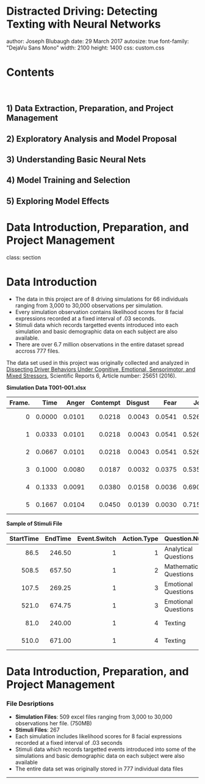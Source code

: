 Distracted Driving: Detecting Texting with Neural Networks
========================================================
author: Joseph Blubaugh
date: 29 March 2017
autosize: true
font-family: "DejaVu Sans Mono"
width: 2100
height: 1400
css: custom.css



Contents
========================================================

<br>

## 1) Data Extraction, Preparation, and Project Management

## 2) Exploratory Analysis and Model Proposal

## 3) Understanding Basic Neural Nets

## 4) Model Training and Selection

## 5) Exploring Model Effects

Data Introduction, Preparation, and Project Management
========================================================
class: section

Data Introduction
========================================================

  * The data in this project are of 8 driving simulations for 66 individuals ranging from 3,000 to 30,000 observations per simulation. 
  * Every simulation observation contains likelihood scores for 8 facial expressions recorded at a fixed interval of .03 seconds. 
  * Stimuli data which records targetted events introduced into each simulation and basic demographic data on each subject are also available.
  * There are over 6.7 million observations in the entire dataset spread accross 777 files. 

The data set used in this project was originally collected and analyzed in [Dissecting Driver Behaviors Under Cognitive, Emotional, Sensorimotor, and Mixed Stressors](http://www.nature.com/articles/srep25651), Scientific Reports 6, Article number: 25651 (2016).


**Simulation Data T001-001.xlsx**


| Frame.|   Time|  Anger| Contempt| Disgust|   Fear|    Joy|    Sad| Surprise| Neutral|ID       |
|------:|------:|------:|--------:|-------:|------:|------:|------:|--------:|-------:|:--------|
|      0| 0.0000| 0.0101|   0.0218|  0.0043| 0.0541| 0.5260| 0.0959|   0.0010|  0.2868|T001-001 |
|      1| 0.0333| 0.0101|   0.0218|  0.0043| 0.0541| 0.5260| 0.0959|   0.0010|  0.2868|T001-001 |
|      2| 0.0667| 0.0101|   0.0218|  0.0043| 0.0541| 0.5260| 0.0959|   0.0010|  0.2868|T001-001 |
|      3| 0.1000| 0.0080|   0.0187|  0.0032| 0.0375| 0.5353| 0.1050|   0.0011|  0.2911|T001-001 |
|      4| 0.1333| 0.0091|   0.0380|  0.0158| 0.0036| 0.6902| 0.0177|   0.0004|  0.2252|T001-001 |
|      5| 0.1667| 0.0104|   0.0450|  0.0139| 0.0030| 0.7157| 0.0162|   0.0003|  0.1955|T001-001 |

**Sample of Stimuli File**


| StartTime| EndTime| Event.Switch| Action.Type|Question.Number        |ID       |
|---------:|-------:|------------:|-----------:|:----------------------|:--------|
|      86.5|  246.50|            1|           1|Analytical Questions   |T001-005 |
|     508.5|  657.50|            1|           2|Mathematical Questions |T001-005 |
|     107.5|  269.25|            1|           3|Emotional Questions    |T001-006 |
|     521.0|  674.75|            1|           3|Emotional Questions    |T001-006 |
|      81.0|  240.00|            1|           4|Texting                |T001-007 |
|     510.0|  671.00|            1|           4|Texting                |T001-007 |


Data Introduction, Preparation, and Project Management
========================================================

### File Desriptions
  * **Simulation Files**: 509 excel files ranging from 3,000 to 30,000 observations her file. (750MB)
  * **Stimuli Files**: 267 
  * Each simulation includes likelihood scores for 8 facial expressions recorded at a fixed interval of .03 seconds
  * Stimuli data which records targetted events introduced into some of the simulations and basic demographic data on each subject were also available
  * The entire data set was originally stored in 777 individual data files

---

